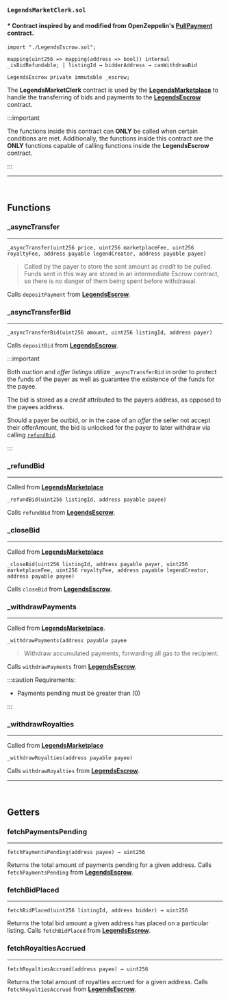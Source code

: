 ### `LegendsMarketClerk.sol` 

#### &ast; Contract inspired by and modified from OpenZeppelin's [**PullPayment**](https://docs.openzeppelin.com/contracts/4.x/api/security#PullPayment) contract.

``` sol title="imports  | pragma solidity 0.8.4"
import "./LegendsEscrow.sol";
```

```sol title="Internal State Variables"
mapping(uint256 => mapping(address => bool)) internal _isBidRefundable; | listingId → bidderAddress → canWithdrawBid
```

```sol title="Private State Variables"
LegendsEscrow private immutable _escrow;
```

The **LegendsMarketClerk** contract is used by the [**LegendsMarketplace**](../LegendsMarketplace) to handle the transferring of bids and payments to the [**LegendsEscrow**](./LegendsEscrow) contract. 

:::important

The functions inside this contract can **ONLY** be called when certain conditions are met. Additionally, the functions inside this contract are the **ONLY** functions capable of calling functions inside the **LegendsEscrow** contract.

:::


---
<br/>

## Functions

### _asyncTransfer
---

``` sol title="_asyncTransfer | internal"
_asyncTransfer(uint256 price, uint256 marketplaceFee, uint256 royaltyFee, address payable legendCreator, address payable payee)
```

> Called by the payer to store the sent amount as *credit* to be pulled.
Funds sent in this way are stored in an intermediate Escrow contract, so
there is no danger of them being spent before withdrawal. 

Calls `depositPayment` from [**LegendsEscrow**](./LegendsEscrow#depositpayment).

### _asyncTransferBid
---

``` sol title="_asyncTransferBid | internal"
_asyncTransferBid(uint256 amount, uint256 listingId, address payer)
```

Calls `depositBid` from [**LegendsEscrow**](./LegendsEscrow#depositbid).

:::important

Both *auction* and *offer listings* utilize `_asyncTransferBid` in order to protect the funds of the payer as well as guarantee the existence of the funds for the payee.

The bid is stored as a *credit* attributed to the payers address, as opposed to the payees address.

Should a payer be outbid, or in the case of an *offer* the seller not accept their offerAmount,
the bid is unlocked for the payer to later withdraw via calling [`refundBid`](../LegendsMarketplace#refundbid).

  
:::

### _refundBid
---

Called from [**LegendsMarketplace**](./LegendsMarketplace#refundbid)

``` sol title="_refundBid | internal"
_refundBid(uint256 listingId, address payable payee)
```

Calls `refundBid` from [**LegendsEscrow**](./LegendsEscrow#refundbid).

### _closeBid
---

Called from [**LegendsMarketplace**](./LegendsMarketplacew#closebid)

``` sol title="_closeBid | internal"
_closeBid(uint256 listingId, address payable payer, uint256 marketplaceFee, uint256 royaltyFee, address payable legendCreator, address payable payee)
```


Calls `closeBid` from [**LegendsEscrow**](./LegendsEscrow#closebid).

### _withdrawPayments
---

Called from [**LegendsMarketplace**](./LegendsMarketplace#withdrawpayments).

``` sol title="_withdrawPayments | internal"
_withdrawPayments(address payable payee
```

> Withdraw accumulated payments, forwarding all gas to the recipient.

Calls `withdrawPayments` from [**LegendsEscrow**](./LegendsEscrow#withdrawpayments).

:::caution Requirements:

* Payments pending must be greater than (0)

:::

### _withdrawRoyalties
---

Called from [**LegendsMarketplace**](./LegendsMarketplace#withdrawroyalties)

``` sol title="_withdrawRoyalties | internal"
_withdrawRoyalties(address payable payee) 
```

Calls `withdrawRoyalties` from [**LegendsEscrow**](./LegendsEscrow#withdrawroyalties).

---

<br/>

## Getters

### fetchPaymentsPending
---

``` sol title="fetchPaymentsPending | public"
fetchPaymentsPending(address payee) → uint256
```

Returns the total amount of payments pending for a given address. Calls `fetchPaymentsPending` from [**LegendsEscrow**](./LegendsEscrow#fetchpaymentspending).

### fetchBidPlaced
---

``` sol title="fetchBidPlaced | public"
fetchBidPlaced(uint256 listingId, address bidder) → uint256
```

Returns the total bid amount a given address has placed on a particular listing. Calls `fetchBidPlaced` from [**LegendsEscrow**](./LegendsEscrow#fetchbidplaced).

### fetchRoyaltiesAccrued
---

``` sol title="fetchRoyaltiesAccrued | public"
fetchRoyaltiesAccrued(address payee) → uint256
```


Returns the total amount of royalties accrued for a given address. Calls `fetchRoyaltiesAccrued` from [**LegendsEscrow**](./LegendsEscrow#fetchroyaltiesaccrued).




